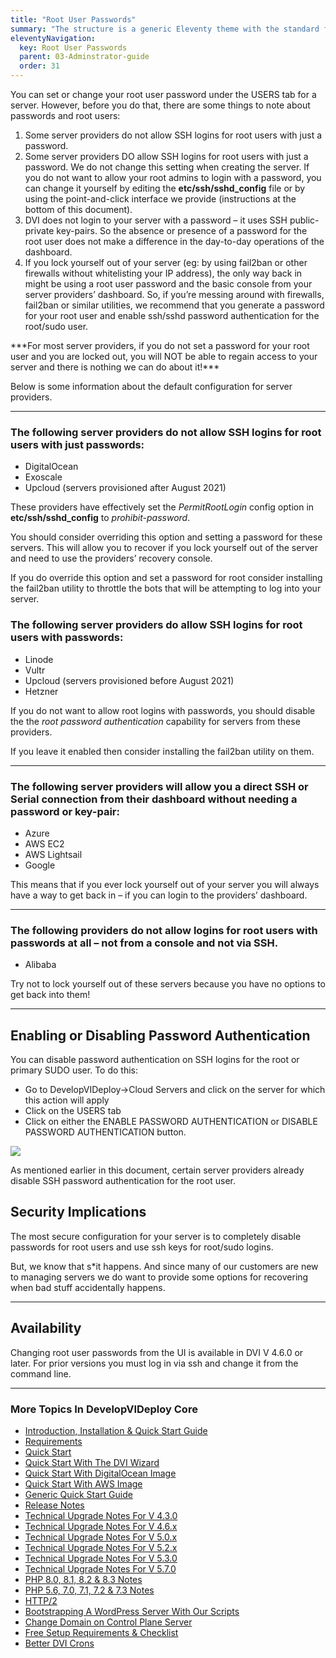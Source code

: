 ```yaml
---
title: "Root User Passwords"
summary: "The structure is a generic Eleventy theme with the standard folder and file names."
eleventyNavigation:
  key: Root User Passwords
  parent: 03-Adminstrator-guide
  order: 31
---
```

You can set or change your root user password under the USERS tab for a server. However, before you do that, there are some things to note about passwords and root users:

1.  Some server providers do not allow SSH logins for root users with just a password.
2.  Some server providers DO allow SSH logins for root users with just a password. We do not change this setting when creating the server. If you do not want to allow your root admins to login with a password, you can change it yourself by editing the **etc/ssh/sshd\_config** file or by using the point-and-click interface we provide (instructions at the bottom of this document).
3.  DVI does not login to your server with a password – it uses SSH public-private key-pairs. So the absence or presence of a password for the root user does not make a difference in the day-to-day operations of the dashboard.
4.  If you lock yourself out of your server (eg: by using fail2ban or other firewalls without whitelisting your IP address), the only way back in might be using a root user password and the basic console from your server providers’ dashboard. So, if you’re messing around with firewalls, fail2ban or similar utilities, we recommend that you generate a password for your root user and enable ssh/sshd password authentication for the root/sudo user.

\*\*\*For most server providers, if you do not set a password for your root user and you are locked out, you will NOT be able to regain access to your server and there is nothing we can do about it!\*\*\*

Below is some information about the default configuration for server providers.

- - -

### The following server providers do not allow SSH logins for root users with just passwords:

*   DigitalOcean
*   Exoscale
*   Upcloud (servers provisioned after August 2021)

These providers have effectively set the _PermitRootLogin_ config option in **etc/ssh/sshd\_config** to _prohibit-password_.

You should consider overriding this option and setting a password for these servers. This will allow you to recover if you lock yourself out of the server and need to use the providers’ recovery console.

If you do override this option and set a password for root consider installing the fail2ban utility to throttle the bots that will be attempting to log into your server.

### The following server providers do allow SSH logins for root users with passwords:

*   Linode
*   Vultr
*   Upcloud (servers provisioned before August 2021)
*   Hetzner

If you do not want to allow root logins with passwords, you should disable the the _root password authentication_ capability for servers from these providers.

If you leave it enabled then consider installing the fail2ban utility on them.

- - -

### The following server providers will allow you a direct SSH or Serial connection from their dashboard without needing a password or key-pair:

*   Azure
*   AWS EC2
*   AWS Lightsail
*   Google

This means that if you ever lock yourself out of your server you will always have a way to get back in – if you can login to the providers’ dashboard.

- - -

### The following providers do not allow logins for root users with passwords at all – not from a console and not via SSH.

*   Alibaba

Try not to lock yourself out of these servers because you have no options to get back into them!

- - -

## Enabling or Disabling Password Authentication

You can disable password authentication on SSH logins for the root or primary SUDO user. To do this:

*   Go to DevelopVIDeploy->Cloud Servers and click on the server for which this action will apply
*   Click on the USERS tab
*   Click on either the ENABLE PASSWORD AUTHENTICATION or DISABLE PASSWORD AUTHENTICATION button.

[![](https://web.archive.org/web/20240529155842im_/https://wpclouddeploy.com/wp-content/uploads/2021/02/wpcd-v4-084.png)](https://web.archive.org/web/20240529155842/https://wpclouddeploy.com/wp-content/uploads/2021/02/wpcd-v4-084.png)

As mentioned earlier in this document, certain server providers already disable SSH password authentication for the root user.

## Security Implications

The most secure configuration for your server is to completely disable passwords for root users and use ssh keys for root/sudo logins.

But, we know that s\*it happens. And since many of our customers are new to managing servers we do want to provide some options for recovering when bad stuff accidentally happens.

- - -

## Availability

Changing root user passwords from the UI is available in DVI V 4.6.0 or later. For prior versions you must log in via ssh and change it from the command line.

- - -

### More Topics In DevelopVIDeploy Core

*   [Introduction, Installation & Quick Start Guide](https://web.archive.org/web/20240529155842/https://wpclouddeploy.com/documentation/wpcloud-deploy/introduction-to-wpcloud-deploy/)
*   [Requirements](https://web.archive.org/web/20240529155842/https://wpclouddeploy.com/documentation/wpcloud-deploy/requirements/)
*   [Quick Start](https://web.archive.org/web/20240529155842/https://wpclouddeploy.com/documentation/wpcloud-deploy/quick-start/)
*   [Quick Start With The DVI Wizard](https://web.archive.org/web/20240529155842/https://wpclouddeploy.com/documentation/wpcloud-deploy/quick-start-with-digitalocean-wizard/)
*   [Quick Start With DigitalOcean Image](https://web.archive.org/web/20240529155842/https://wpclouddeploy.com/documentation/wpcloud-deploy/quick-start-with-digitalocean-image/)
*   [Quick Start With AWS Image](https://web.archive.org/web/20240529155842/https://wpclouddeploy.com/documentation/wpcloud-deploy-user-guide/quick-start-with-aws-image/)
*   [Generic Quick Start Guide](https://web.archive.org/web/20240529155842/https://wpclouddeploy.com/documentation/wpcloud-deploy-user-guide/quick-start-the-harder-way/)
*   [Release Notes](https://web.archive.org/web/20240529155842/https://wpclouddeploy.com/documentation/wpcloud-deploy/release-notes/)
*   [Technical Upgrade Notes For V 4.3.0](https://web.archive.org/web/20240529155842/https://wpclouddeploy.com/documentation/more/technical-upgrade-notes-for-v-4-2-5/)
*   [Technical Upgrade Notes For V 4.6.x](https://web.archive.org/web/20240529155842/https://wpclouddeploy.com/documentation/more/technical-upgrade-notes-for-v-4-6-0/)
*   [Technical Upgrade Notes For V 5.0.x](https://web.archive.org/web/20240529155842/https://wpclouddeploy.com/documentation/more/technical-upgrade-notes-for-v-5-0-x/)
*   [Technical Upgrade Notes For V 5.2.x](https://web.archive.org/web/20240529155842/https://wpclouddeploy.com/documentation/more/technical-upgrade-notes-for-v-5-2-x/)
*   [Technical Upgrade Notes For V 5.3.0](https://web.archive.org/web/20240529155842/https://wpclouddeploy.com/documentation/more/technical-upgrade-notes-for-v-5-3-0/)
*   [Technical Upgrade Notes For V 5.7.0](https://web.archive.org/web/20240529155842/https://wpclouddeploy.com/documentation/more/technical-upgrade-notes-for-v-5-7-0/)
*   [PHP 8.0, 8.1, 8.2 & 8.3 Notes](https://web.archive.org/web/20240529155842/https://wpclouddeploy.com/documentation/more/php-8-0-8-1-notes/)
*   [PHP 5.6, 7.0, 7.1, 7.2 & 7.3 Notes](https://web.archive.org/web/20240529155842/https://wpclouddeploy.com/documentation/more/php-5-6-7-0-7-1-7-2-7-3-notes/)
*   [HTTP/2](https://web.archive.org/web/20240529155842/https://wpclouddeploy.com/documentation/wpcloud-deploy-admin/http-2/)
*   [Bootstrapping A WordPress Server With Our Scripts](https://web.archive.org/web/20240529155842/https://wpclouddeploy.com/documentation/wpcloud-deploy-admin/bootstrapping-a-wordpress-server-with-our-scripts/)
*   [Change Domain on Control Plane Server](https://web.archive.org/web/20240529155842/https://wpclouddeploy.com/documentation/wpcloud-deploy/change-domain-on-control-plane-server/)
*   [Free Setup Requirements & Checklist](https://web.archive.org/web/20240529155842/https://wpclouddeploy.com/documentation/wpcloud-deploy-admin/free-setup-requirements-checklist/)
*   [Better DVI Crons](https://web.archive.org/web/20240529155842/https://wpclouddeploy.com/documentation/wpcloud-deploy/better-wpcd-crons/)
